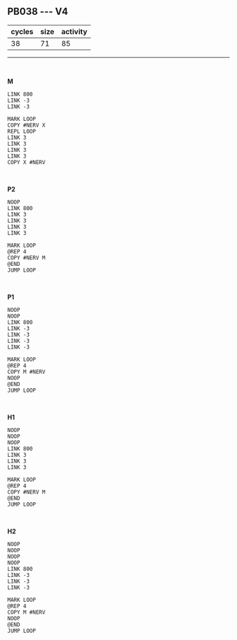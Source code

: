 ## PB038 --- V4

| cycles | size | activity |
| ------ | ---- | -------- |
| 38 | 71 | 85 |
<hr>
<br>

**M**

```
LINK 800
LINK -3
LINK -3

MARK LOOP
COPY #NERV X
REPL LOOP
LINK 3
LINK 3
LINK 3
LINK 3
COPY X #NERV
```

<br>

**P2**

```
NOOP
LINK 800
LINK 3
LINK 3
LINK 3
LINK 3

MARK LOOP
@REP 4
COPY #NERV M
@END
JUMP LOOP
```

<br>

**P1**

```
NOOP
NOOP
LINK 800
LINK -3
LINK -3
LINK -3
LINK -3

MARK LOOP
@REP 4
COPY M #NERV
NOOP
@END
JUMP LOOP
```

<br>

**H1**

```
NOOP
NOOP
NOOP
LINK 800
LINK 3
LINK 3
LINK 3

MARK LOOP
@REP 4
COPY #NERV M
@END
JUMP LOOP
```

<br>

**H2**

```
NOOP
NOOP
NOOP
NOOP
LINK 800
LINK -3
LINK -3
LINK -3

MARK LOOP
@REP 4
COPY M #NERV
NOOP
@END
JUMP LOOP
```
